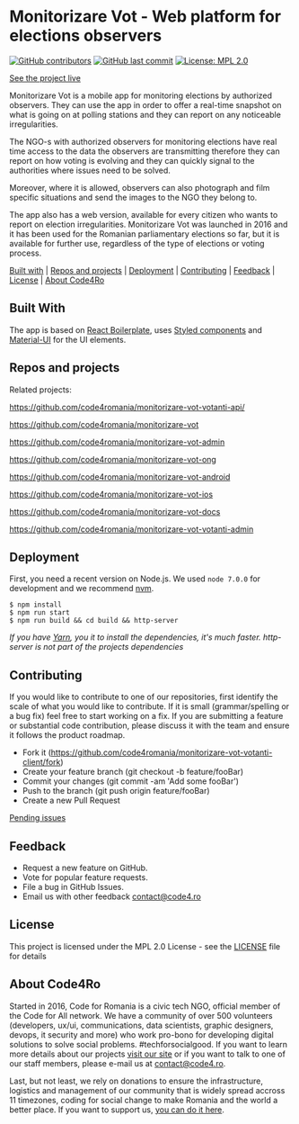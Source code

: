# Monitorizare Vot - Web platform for elections observers

[![GitHub contributors](https://img.shields.io/github/contributors/code4romania/monitorizare-vot-votanti-client.svg?style=for-the-badge)]() [![GitHub last commit](https://img.shields.io/github/last-commit/code4romania/monitorizare-vot-votanti-client.svg?style=for-the-badge)]() [![License: MPL 2.0](https://img.shields.io/badge/license-MPL%202.0-brightgreen.svg?style=for-the-badge)](https://opensource.org/licenses/MPL-2.0)

[See the project live](http://monitorizarevot.ro/)

Monitorizare Vot is a mobile app for monitoring elections by authorized observers. They can use the app in order to offer a real-time snapshot on what is going on at polling stations and they can report on any noticeable irregularities. 

The NGO-s with authorized observers for monitoring elections have real time access to the data the observers are transmitting therefore they can report on how voting is evolving and they can quickly signal to the authorities where issues need to be solved. 

Moreover, where it is allowed, observers can also photograph and film specific situations and send the images to the NGO they belong to. 

The app also has a web version, available for every citizen who wants to report on election irregularities. Monitorizare Vot was launched in 2016 and it has been used for the Romanian parliamentary elections so far, but it is available for further use, regardless of the type of elections or voting process. 

[Built with](#built-with) | [Repos and projects](#repos-and-projects) | [Deployment](#deployment) | [Contributing](#contributing) | [Feedback](#feedback) | [License](#license) | [About Code4Ro](#about-code4ro)

## Built With

The app is based on [React Boilerplate](https://github.com/mxstbr/react-boilerplate/), uses [Styled components](https://github.com/styled-components/styled-components) and [Material-UI](https://github.com/callemall/material-ui) for the UI elements.

## Repos and projects

Related projects:

https://github.com/code4romania/monitorizare-vot-votanti-api/

https://github.com/code4romania/monitorizare-vot

https://github.com/code4romania/monitorizare-vot-admin

https://github.com/code4romania/monitorizare-vot-ong

https://github.com/code4romania/monitorizare-vot-android

https://github.com/code4romania/monitorizare-vot-ios

https://github.com/code4romania/monitorizare-vot-docs

https://github.com/code4romania/monitorizare-vot-votanti-admin

## Deployment

First, you need a recent version on Node.js. We used `node 7.0.0` for development and we recommend [nvm](https://github.com/creationix/nvm).

```
$ npm install
$ npm run start
$ npm run build && cd build && http-server
```

*If you have [Yarn](https://yarnpkg.com/), you it to install the dependencies, it's much faster.*
*http-server is not part of the projects dependencies*

## Contributing

If you would like to contribute to one of our repositories, first identify the scale of what you would like to contribute. If it is small (grammar/spelling or a bug fix) feel free to start working on a fix. If you are submitting a feature or substantial code contribution, please discuss it with the team and ensure it follows the product roadmap.

* Fork it (https://github.com/code4romania/monitorizare-vot-votanti-client/fork)
* Create your feature branch (git checkout -b feature/fooBar)
* Commit your changes (git commit -am 'Add some fooBar')
* Push to the branch (git push origin feature/fooBar)
* Create a new Pull Request

[Pending issues](https://github.com/code4romania/monitorizare-vot-votanti-client/issues)

## Feedback

* Request a new feature on GitHub.
* Vote for popular feature requests.
* File a bug in GitHub Issues.
* Email us with other feedback contact@code4.ro

## License

This project is licensed under the MPL 2.0 License - see the [LICENSE](LICENSE) file for details

## About Code4Ro

Started in 2016, Code for Romania is a civic tech NGO, official member of the Code for All network. We have a community of over 500 volunteers (developers, ux/ui, communications, data scientists, graphic designers, devops, it security and more) who work pro-bono for developing digital solutions to solve social problems. #techforsocialgood. If you want to learn more details about our projects [visit our site](https://www.code4.ro/en/) or if you want to talk to one of our staff members, please e-mail us at contact@code4.ro.

Last, but not least, we rely on donations to ensure the infrastructure, logistics and management of our community that is widely spread accross 11 timezones, coding for social change to make Romania and the world a better place. If you want to support us, [you can do it here](https://code4.ro/en/donate/).
